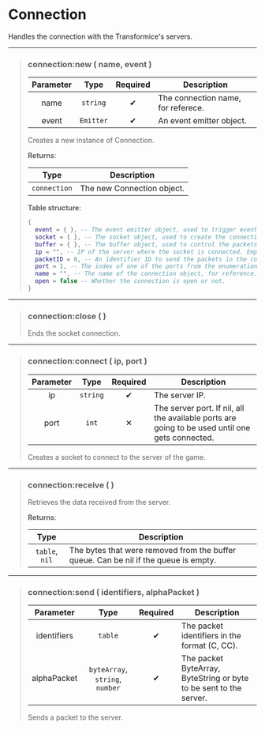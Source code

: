 # Connection
Handles the connection with the Transformice's servers.

---
>### connection:new ( name, event )
>| Parameter | Type | Required | Description |
>| :-: | :-: | :-: | - |
>| name | `string` | ✔ | The connection name, for referece. |
>| event | `Emitter` | ✔ | An event emitter object. |
>
>Creates a new instance of Connection.
>
>**Returns**:
>
>| Type | Description |
>| :-: | - |
>| `connection` | The new Connection object. |
>
>**Table structure**:
>```Lua
>{
>	event = { }, -- The event emitter object, used to trigger events.
>	socket = { }, -- The socket object, used to create the connection between the bot and the game.
>	buffer = { }, -- The buffer object, used to control the packets flow when received by the socket.
>	ip = "", -- IP of the server where the socket is connected. Empty if it is not connected.
>	packetID = 0, -- An identifier ID to send the packets in the correct format.
>	port = 1, -- The index of one of the ports from the enumeration 'ports'. It gets constant once a port is accepted in the server.
>	name = "", -- The name of the connection object, for reference.
>	open = false -- Whether the connection is open or not.
>}
>```
>
---
>### connection:close (  )
>Ends the socket connection.
>
---
>### connection:connect ( ip, port )
>| Parameter | Type | Required | Description |
>| :-: | :-: | :-: | - |
>| ip | `string` | ✔ | The server IP. |
>| port | `int` | ✕ | The server port. If nil, all the available ports are going to be used until one gets connected. |
>
>Creates a socket to connect to the server of the game.
>
---
>### connection:receive (  )
>
>Retrieves the data received from the server.
>
>**Returns**:
>
>| Type | Description |
>| :-: | - |
>| `table`, `nil` | The bytes that were removed from the buffer queue. Can be nil if the queue is empty. |
>
---
>### connection:send ( identifiers, alphaPacket )
>| Parameter | Type | Required | Description |
>| :-: | :-: | :-: | - |
>| identifiers | `table` | ✔ | The packet identifiers in the format (C, CC). |
>| alphaPacket | `byteArray`, `string`, `number` | ✔ | The packet ByteArray, ByteString or byte to be sent to the server. |
>
>Sends a packet to the server.
>